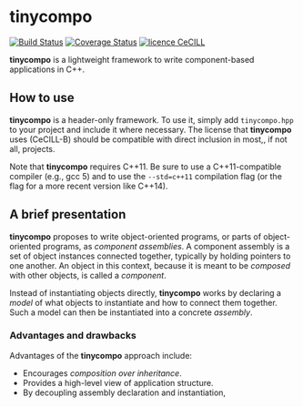 # tinycompo

[![Build Status](https://travis-ci.org/vlanore/tinycompo.svg?branch=master)](https://travis-ci.org/vlanore/tinycompo) [![Coverage Status](https://coveralls.io/repos/github/vlanore/tinycompo/badge.svg?branch=master)](https://coveralls.io/github/vlanore/tinycompo?branch=master) [![licence CeCILL](https://img.shields.io/badge/license-CeCILL--B-blue.svg)](http://www.cecill.info/licences.en.html)

__tinycompo__ is a lightweight framework to write component-based applications in C++.

## How to use
__tinycompo__ is a header-only framework. To use it, simply add `tinycompo.hpp` to your project and include it where necessary. The license that __tinycompo__ uses (CeCILL-B) should be compatible with direct inclusion in most,, if not all, projects.

Note that __tinycompo__ requires C++11.
Be sure to use a C++11-compatible compiler (e.g., gcc 5) and to use the `--std=c++11` compilation flag (or the flag for a more recent version like C++14).

## A brief presentation
__tinycompo__ proposes to write object-oriented programs, or parts of object-oriented programs, as _component assemblies_.
A component assembly is a set of object instances connected together, typically by holding pointers to one another.
An object in this context, because it is meant to be _composed_ with other objects, is called a _component_.

Instead of instantiating objects directly, __tinycompo__ works by declaring a _model_ of what objects to instantiate and how to connect them together. Such a model can then be instantiated into a concrete _assembly_.

### Advantages and drawbacks
Advantages of the __tinycompo__ approach include:
* Encourages _composition over inheritance_.
* Provides a high-level view of application structure.
* By decoupling assembly declaration and instantiation, 
